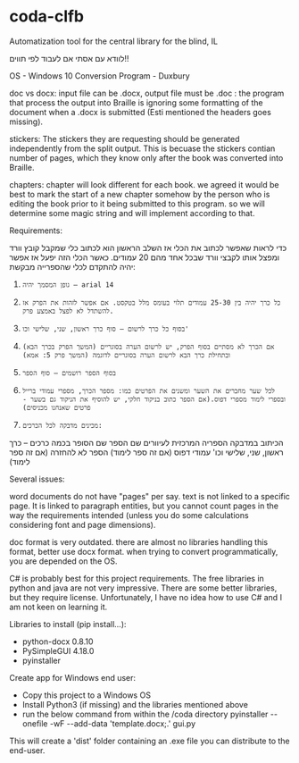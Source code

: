 # coda-clfb
Automatization tool for the central library for the blind, IL


לוודא עם אסתי אם לעבוד לפי תווים!!

OS - Windows 10
Conversion Program - Duxbury

doc vs docx:
input file can be .docx, output file must be .doc :
the program that process the output into Braille is ignoring some formatting of the document when a .docx is submitted
(Esti mentioned the headers goes missing).

stickers:
The stickers they are requesting should be generated independently from the split output.
This is becuase the stickers contian number of pages, which they know only after the book was converted into Braille.

chapters:
chapter will look different for each book. we agreed it would be best to mark the start of a new chapter somehow by the
person who is editing the book prior to it being submitted to this program. so we will determine some magic string
and will implement according to that.



Requirements:

כדי לראות שאפשר לכתוב את הכלי אז השלב הראשון הוא לכתוב כלי שמקבל קובץ וורד ומפצל אותו לקבצי וורד שבכל אחד מהם 20 עמודים.
כאשר הכלי הזה יפעל אז אפשר יהיה להתקדם לכלי שהספרייה מבקשת:
1.     גופן המסמך יהיה – arial 14
2.     כל כרך יהיה בין 25-30 עמודים תלוי בעומס מלל בטקסט. אם אפשר לזהות את הפרק אז להשתדל לא לפצל באמצע פרק.
3.     בסוף כל כרך לרשום – סוף כרך ראשון, שני, שלישי וכו'
4.     אם הכרך לא מסתיים בסוף הפרק, יש לרשום הערה בסוגריים (המשך הפרק בכרך הבא) ובתחילת כרך הבא לרשום הערה בסוגריים לדוגמה (המשך פרק 5: אמא)
5.     בסוף הספר רושמים – סוף הספר
6.     לכל שער מחברים את השער ומשנים את הפרטים כמו: מספר הכרך, מספרי עמודי ברייל ובספרי לימוד מספרי דפוס.(אם הספר כתוב בניקוד חלקי, יש להוסיף את הניקוד גם בשער - פרטים שאנחנו מכניסים)
7.     מכינים מדבקה לכל הכרכים:
הכיתוב במדבקה
הספריה המרכזית לעיוורים
שם הספר
שם הסופר
בכמה כרכים – כרך ראשון, שני, שלישי וכו'
עמודי דפוס (אם זה ספר לימוד)
הספר לא להחזרה (אם זה ספר לימוד)



Several issues:

word documents do not have "pages" per say. text is not linked to a specific page. It is linked to paragraph entities,
but you cannot count pages in the way the requirements intended (unless you do some calculations considering font and page dimensions).

doc format is very outdated. there are almost no libraries handling this format, better use docx format.
when trying to convert programmatically, you are depended on the OS.

C# is probably best for this project requirements. The free libraries in python and java are not very impressive.
There are some better libraries, but they require license.
Unfortunately, I have no idea how to use C# and I am not keen on learning it.



Libraries to install (pip install...):

- python-docx	0.8.10
- PySimpleGUI	4.18.0
- pyinstaller


Create app for Windows end user:

- Copy this project to a Windows OS
- Install Python3 (if missing) and the libraries mentioned above
- run the below command from within the /coda directory
pyinstaller --onefile -wF --add-data 'template.docx;.' gui.py

This will create a 'dist' folder containing an .exe file you can distribute to the end-user.